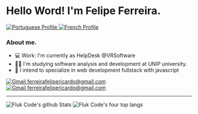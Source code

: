 # Hello Word! I'm Felipe Ferreira.
<a href="#">
  <img alt="Portuguese Profile" target="_blank" src="https://img.shields.io/badge/Poruguese-green" >
</a>
<a href="#">
  <img alt="French Profile" target="_blank" src="https://img.shields.io/badge/French-blue" >
</a>

### About me.
- 💻 Work: I'm currently as HelpDesk @VRSoftware
- 👨‍🎓 I'm studying software analysis and development at UNIP university.
- 📖 I intend to specialize in web development fullstack with javascript

<a href="mailto:ferreirafelipericardo@gmail.com">
  <img alt="Gmail ferreirafelipericardo@gmail.com" target="_blank" src="https://img.shields.io/badge/-Gmail-060606?style=for-the-badge&labelColor=0D0D0D&logo=Gmail&color=red&logoColor=white" >
</a>
<a href="https://www.linkedin.com/in/ferreirafelipericardo">
  <img alt="Gmail ferreirafelipericardo@gmail.com" target="_blank" src="https://img.shields.io/badge/-LinkedIn-060606?style=for-the-badge&labelColor=0D0D0D&logo=Linkedin&color=blue&logoColor=white" >
</a>

----------------------------------

<img alt="Fluk Code's github Stats"  target="_blank" src="https://github-readme-stats.vercel.app/api?username=fluk-code&show_icons=true&line_height=28&theme=great-gatsby" > <img alt="Fluk Code's four top langs" target="_blank" src="https://github-readme-stats.vercel.app/api/top-langs/?username=fluk-code&layout=demo&langs_count=4&hide_title=true&theme=great-gatsby" >
